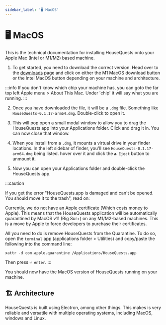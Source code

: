 ```yaml
---
sidebar_label: '🖥 MacOS'
---
```


# 🖥 MacOS

This is the technical documentation for installing HouseQuests onto your Apple Mac (Intel or M1/M2) based machine.

1. To get started, you need to download the correct version. Head over to the [downloads](/downloads) page and click on either the M1 MacOS download button or the Intel MacOS button depending on your machine and architecture.

:::info
If you don't know which chip your machine has, you can goto the far top left Apple menu > About This Mac. Under 'chip' it will say what you are running.
:::

2. Once you have downloaded the file, it will be a `.dmg` file. Something like `HouseQuests-0.1.17-arm64.dmg`. Double-click to open it.

3. This will pop open a small modal window to allow you to drag the HouseQuests app into your Applications folder. Click and drag it in. You can now close that window.

4. When you install from a `.dmg`, it mounts a virtual drive in your finder locations. In the left sidebar of finder, you'll see `HouseQuests-0.1.17-arm64.dmg` being listed. hover over it and click the `⏏ Eject` button to unmount it.

5. Now you can open your Applications folder and double-click the HouseQuests app.


:::caution

If you get the error "HouseQuests.app is damaged and can't be opened. You should move it to the trash", read on:

Currently, we do not have an Apple certificate (Which costs money to Apple). This means that the HouseQuests application will be automatically quarantined by MacOS v11 (Big Sur+) on any M1/M2-based machines. This is a move by Apple to force developers to purchase their certificates.

All you need to do is remove HouseQuests from the Quarantine. To do so, open the `terminal` app (applications folder > Utilities) and copy/paste the following into the command line:

```
xattr -d com.apple.quarantine /Applications/HouseQuests.app
```

Then press `⏎ enter`.
:::


You should now have the MacOS version of HouseQuests running on your machine.

## 🏗 Architecture

HouseQuests is built using Electron, among other things. This makes is very reliable and versatile with multiple operating systems, including MacOS, windows and Linux. 